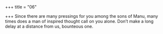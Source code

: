 +++
title = "06"

+++
Since there are many pressings for you among the sons of Manu, many  times does a man of inspired thought call on you alone.
Don’t make a long delay at a distance from us, bounteous one.